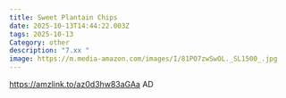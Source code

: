 ```yaml
---
title: Sweet Plantain Chips
date: 2025-10-13T14:44:22.003Z
tags: 2025-10-13
Category: other
description: "7.xx "
image: https://m.media-amazon.com/images/I/81PO7zwSwOL._SL1500_.jpg
---
```

https://amzlink.to/az0d3hw83aGAa
AD